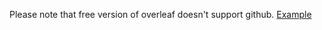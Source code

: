 Please note that free version of overleaf doesn't support github. [Example](https://gist.github.com/jnaecker/da8c1846bc414594783978b66b6e8c83)
